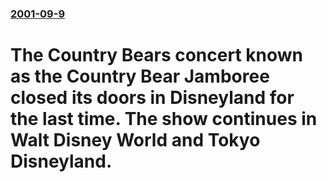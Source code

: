 ### [2001-09-9](/news/2001/09/9/index.md)

#  The Country Bears concert known as the Country Bear Jamboree closed its doors in Disneyland for the last time. The show continues in Walt Disney World and Tokyo Disneyland.



